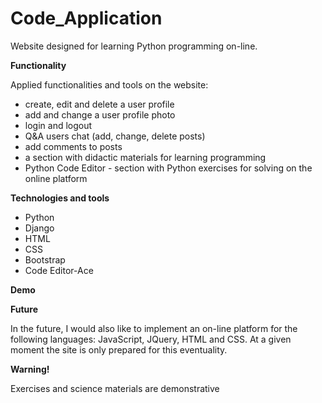 # Code_Application 
Website designed for learning Python programming on-line.

<b>Functionality</b>

Applied functionalities and tools on the website: 
- create, edit and delete a user profile 
- add and change a user profile photo
- login and logout
- Q&A users chat (add, change, delete posts)
- add comments to posts
- a section with didactic materials for learning programming
- Python Code Editor - section with Python exercises for solving on the online platform

<b>Technologies and tools</b>
- Python
- Django
- HTML
- CSS
- Bootstrap
- Code Editor-Ace

<b>Demo</b>

<b>Future</b>

In the future, I would also like to implement an on-line platform for the following languages: JavaScript, JQuery, HTML and CSS. At a given moment the site is only prepared for this eventuality.

<b>Warning!</b>

Exercises and science materials are demonstrative

